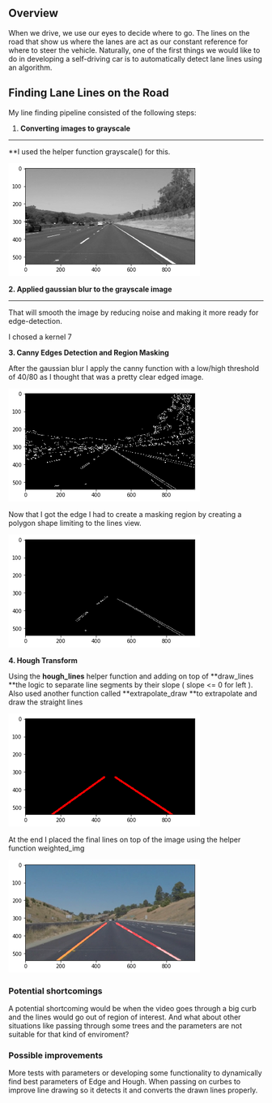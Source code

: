 Overview
---

When we drive, we use our eyes to decide where to go.  The lines on the road that show us where the lanes are act as our constant reference for where to steer the vehicle.  Naturally, one of the first things we would like to do in developing a self-driving car is to automatically detect lane lines using an algorithm.

## Finding Lane Lines on the Road


My line finding pipeline consisted of the following steps:



1. **Converting images to grayscale**

**	**

**I used the helper function grayscale() for this.


![alt_text](images/gray.png "image_tooltip")





**2. Applied gaussian blur to the grayscale image**

**	**

That will smooth the image by reducing noise and making it more ready for edge-detection. 

I chosed a kernel 7





**3. Canny Edges Detection and Region Masking**

After the gaussian blur I apply the canny function with a low/high threshold of 40/80 as I thought that was a pretty clear edged image.


![alt_text](images/edges.png "image_tooltip")


Now that I got the edge I had to create a masking region by creating a polygon shape limiting to the lines view.


![alt_text](images/masking.png "image_tooltip")




**4. Hough Transform**

Using the **hough_lines** helper function and adding on top of **draw_lines **the logic to separate line segments by their slope  ( slope <= 0 for left ). Also used another function called **extrapolate_draw **to extrapolate and draw the straight lines



![alt_text](images/lines_raw.png "image_tooltip")


At the end I placed the final lines on top of the image using the helper function weighted_img



![alt_text](images/lines.png "image_tooltip")



### **Potential shortcomings**

A potential shortcoming would be when the video goes through a big curb and the lines would go out of region of interest. And what about other situations like passing through some trees and the parameters are not suitable for that kind of enviroment? 


### **Possible improvements**

More tests with parameters or developing some functionality to dynamically find best parameters of Edge and Hough. When passing on curbes to improve line drawing so it detects it and converts the drawn lines properly. 
